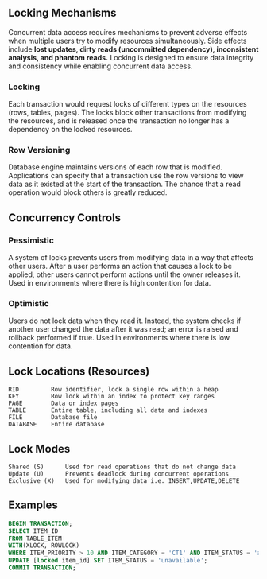 ## Locking Mechanisms

Concurrent data access requires mechanisms to prevent adverse effects when multiple users try to modify resources simultaneously. Side effects include **lost updates, dirty reads (uncommitted dependency), inconsistent analysis, and phantom reads.** Locking is designed to ensure data integrity and consistency while enabling concurrent data access.

### Locking

Each transaction would request locks of different types on the resources (rows, tables, pages). The locks block other transactions from modifying the resources, and is released once the transaction no longer has a dependency on the locked resources.

### Row Versioning

Database engine maintains versions of each row that is modified. Applications can specify that a transaction use the row versions to view data as it existed at the start of the transaction. The chance that a read operation would block others is greatly reduced.

## Concurrency Controls

### Pessimistic

A system of locks prevents users from modifying data in a way that affects other users. After a user performs an action that causes a lock to be applied, other users cannot perform actions until the owner releases it. Used in environments where there is high contention for data.

### Optimistic

Users do not lock data when they read it. Instead, the system checks if another user changed the data after it was read; an error is raised and rollback performed if true. Used in environments where there is low contention for data.

## Lock Locations (Resources)

```
RID         Row identifier, lock a single row within a heap
KEY         Row lock within an index to protect key ranges
PAGE        Data or index pages
TABLE       Entire table, including all data and indexes
FILE        Database file
DATABASE    Entire database
```

## Lock Modes

```
Shared (S)      Used for read operations that do not change data
Update (U)      Prevents deadlock during concurrent operations
Exclusive (X)   Used for modifying data i.e. INSERT,UPDATE,DELETE
```

## Examples

```sql
BEGIN TRANSACTION;
SELECT ITEM_ID
FROM TABLE_ITEM
WITH(XLOCK, ROWLOCK)
WHERE ITEM_PRIORITY > 10 AND ITEM_CATEGORY = 'CT1' AND ITEM_STATUS = 'available' AND ROWNUM = 1;
UPDATE [locked item_id] SET ITEM_STATUS = 'unavailable';
COMMIT TRANSACTION;
```
